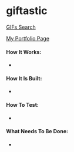 # giftastic

[GIFs Search](
https://raywon123.github.io/giftastic/ )

[My Portfolio Page](
https://raywon123.github.io/portfolio.html )

#### How It Works:
*

#### How It Is Built:
*

#### How To Test:
*

#### What Needs To Be Done:
*
